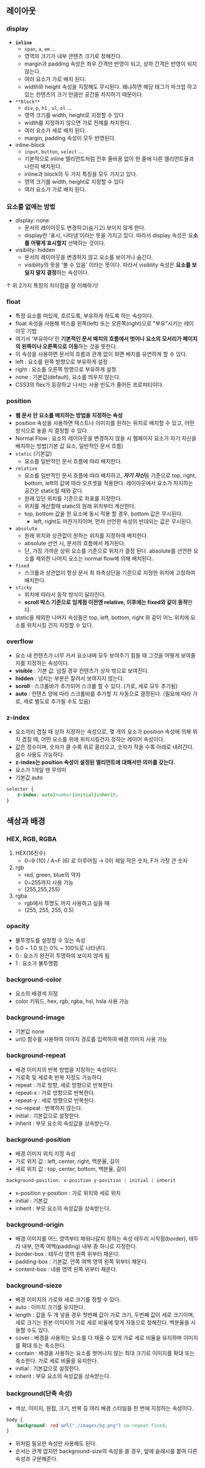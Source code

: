 ## 레이아웃

### display

- **`inline`**
    - `span`, `a`, `em` ...
    - 영역의 크기가 내부 콘텐츠 크기로 정해진다.
    - margin과 padding 속성은 좌우 간격만 반영이 되고, 상하 간격은 반영이 되지 않는다.
    - 여러 요소가 가로 배치 된다.
    - width와 height 속성을 지정해도 무시된다. 왜냐하면 해당 태그가 마크업 하고 있는 컨텐츠의 크기 만큼만 공간을 차지하기 때문이다.
- `**block**`
    - `div`, `p`, `h1` , `ul`, `ol` ...
    - 영역 크기를 width, height로 지정할 수 있다
    - width를 지정하지 않으면 가로 전체를 차지한다.
    - 여러 요소가 세로 배치 된다.
    - margin, padding 속성이 모두 반영된다.
- inline-block
    - `input`, `button`, `select` ...
    - 기본적으로 inline 엘리먼트처럼 전후 줄바꿈 없이 한 줄에 다른 엘리먼트들과 나란히 배치된다.
    - inline과 block의 두 가지 특징을 모두 가지고 있다.
    - 영역 크기를 width, height로 지정할 수 있다
    - 여러 요소가 가로 배치 된다.

### 요소를 없애는 방법

- display: none
    - 문서의 레이아웃도 변경하고(숨기고) 보이지 않게 한다.
    - display란 '표시, 나타냄'이라는 뜻을 가지고 있다. 따라서 display 속성은 요**소를 어떻게 표시할지** 선택하는 것이다.
- visiblity: hidden
    - 문서의 레이아웃을 변경하지 않고 요소를 보이거나 숨긴다.
    - visiblity의 뜻을 '볼 수 있음' 이라는 뜻이다. 따라서 visiblity 속성은 **요소를 보일지 말지 결정**하는 속성이다.

↑ 위 2가지 특징의 차이점을 잘 이해하기!

### float

- 특정 요소를 떠있게, 흐르도록, 부유하게 하도록 하는 속성이다.
- float 속성을 사용해 박스를 왼쪽(left) 또는 오른쪽(right)으로 "부유"시키는 레이아웃 기법
- 여기서 '부유하다'란 **기본적인 문서 배치의 흐름에서 벗어나 요소의 모서리가 페이지의 왼쪽이나 오른쪽으로 이동**하는 것을 뜻한다.
- 이 속성을 사용하면 문서의 흐름과 관계 없이 화면 배치를 유연하게 할 수 있다.
- left : 요소를 왼쪽 방향으로 부유하게 설정
- right : 요소를 오른쪽 방향으로 부유하게 설정
- none : 기본값(default), 요소를 띄우지 않는다.
- CSS3의 flex가 등장하고 나서는 사용 빈도가 줄어든 프로퍼티이다.

### position

- **웹 문서 안 요소를 배치하는 방법을 지정하는 속성**
- position 속성을 사용하면 텍스트나 이미지를 원하는 위치로 배치할 수 있고, 어떤 방식으로 놓을 지 결정할 수 있다.
- Normal Flow : 요소의 레이아웃을 변경하지 않을 시 웹페이지 요소가 자기 자신을 배치하는 방법(기본 값 요소, 일반적인 문서 흐름)
- `static` (기본값)
    - 요소를 일반적인 문서 흐름에 따라 배치한다.
- `relative`
    - 요소를 일반적인 문서 흐름에 따라 배치하고, ***자기 자신***을 기준으로 top, right, bottom, left의 값에 따라 오프셋을 적용한다. 레이아웃에서 요소가 차지하는 공간은 static일 때와 같다.
    - 원래 있던 위치를 기준으로 좌표를 지정한다.
    - 위치를 계산할때 static의 원래 위치부터 계산한다.
    - top, bottom 값을 한 요소에 동시 적용 할 경우, bottom 값은 무시된다.
        - left, right도 마찬가지이며, 먼저 선언한 속성의 반대되는 값은 무시된다.
- `absolute`
    - 원래 위치와 상관없이 원하는 위치를 지정하여 배치한다.
    - absolute 선언 시, 문서의 흐름에서 제거된다.
    - 단, 가장 가까운 상위 요소를 기준으로 위치가 결정 된다. absolute를 선언한 요소를 제외한 나머지 요소는 normal flow에 의해 배치된다.
- `fixed`
    - 스크롤과 상관없이 항상 문서 최 좌측상단을 기준으로 지정한 위치에 고정하여 배치한다.
- `sticky`
    - 위치에 따라서 동작 방식이 달라진다.
    - **scroll 박스 기준으로 임계점 이전엔 relative, 이후에는 fixed와 같이 동작**한다.
- static을 제외한 나머지 속성들은 top, left, bottom, right 와 같이 어느 위치에 요소를 위치시킬 건지 지정할 수 있다.

### overflow

- 요소 내 컨텐츠가 너무 커서 요소내에 모두 보여주기 힘들 때 그것을 어떻게 보여줄지를 지정하는 속성이다.
- **visible** : 기본 값. 넘칠 경우 컨텐츠가 상자 밖으로 보여진다.
- **hidden** : 넘치는 부분은 잘려서 보여지지 않는다.
- **scroll** : 스크롤바가 추가되어 스크롤 할 수 있다. (가로, 세로 모두 추가됨)
- **auto** : 컨텐츠 양에 따라 스크롤바를 추가할 지 자동으로 결정된다. (필요에 따라 가로, 세로 별도로 추가될 수도 있음)

### z-index

- 요소끼리 겹칠 때 상하 지정하는 속성으로, 몇 개의 요소가 position 속성에 의해 위치 겹칠 때, 어떤 요소를 위에 위치시킬건지 정하는 레이어 속성이다.
- 값은 정수이며, 숫자가 클 수록 위로 올라오고, 숫자가 작을 수록 아래로 내려간다. 음수 사용도 가능하다.
- **z-index는 position 속성이 설정된 엘리먼트에 대해서만 의미를 갖는다.**
- 요소가 1개일 땐 무의미
- 기본값 auto

```css
selector {
	z-index: auto|number|initial|inherit;
}
```

## 색상과 배경

### HEX, RGB, RGBA

1. HEX(16진수)
    - 0~9 (10) / A~F (6) 로 이루어짐 → 0이 제일 작은 숫자, F가 가장 큰 숫자
2. rgb
    - red, green, blue의 약자
    - 0~255까지 사용 가능
    - (255,255,255)
3. rgba
    - rgb에서 투명도 까지 사용하고 싶을 때
    - (255, 255, 255, 0.5)

### opacity

- 불투명도를 설정할 수 있는 속성
- 0.0 ~ 1.0 또는 0% ~ 100%로 나타낸다.
- 0 : 요소가 완전히 투명하여 보이지 않게 됨
- 1 : 요소가 불투명함

### background-color

- 요소의 배경색 지정
- color 키워드, hex, rgb, rgba, hsl, hsla 사용 가능

### background-image

- 기본값 none
- url() 함수를 사용하여 이미지 경로를 입력하여 배경 이미지 사용 가능

### background-repeat

- 배경 이미지의 반복 방법을 지정하는 속성이다.
- 가로축 및 세로축 반복 지정도 가능하다.
- repeat : 가로 방향, 세로 방향으로 반복한다.
- repeat-x : 가로 방향으로 반복한다.
- repeat-y : 세로 방향으로 반복한다.
- no-repeat : 반복하지 않는다.
- initial : 기본값으로 설정한다.
- inherit : 부모 요소의 속성값을 상속받는다.

### background-position

- 배경 이미지 위치 지정 속성
- 가로 위치 값 : left, center, right, 백분율, 길이
- 세로 위치 값 : top, center, bottom, 백분율, 길이

```css
background-position: x-position y-position | initial | inherit
```

- x-position y-position : 가로 위치와 세로 위치
- initial : 기본값
- inherit : 부모 요소의 속성값을 상속받는다.

### background-origin

- 배경 이미지를 어느 영역부터 채워나갈지 정하는 속성
테두리 시작점(border), 테두리 내부, 안쪽 여백(padding) 내부 중 하나로 지정한다.
- border-box : 테두리 영역 왼쪽 위부터 채운다.
- padding-box : 기본값. 안쪽 여백 영역 왼쪽 위부터 채운다.
- content-box : 내용 영역 왼쪽 위부터 채운다.

### background-sieze

- 배경 이미지의 가로와 세로 크기를 정할 수 있다.
- auto : 이미지 크기를 유지한다.
- length : 값을 두 개 넣을 경우 첫번째 값이 가로 크기, 두번째 값이 세로 크기이며, 세로 크기는 원본 이미지의 가로 세로 비율에 맞게 자동으로 정해진다. 백분율을 사용할 수도 있다.
- cover : 배경을 사용하는 요소를 다 채울 수 있게 가로 세로 비율을 유지하며 이미지를 확대 또는 축소한다.
- contain : 배경을 사용하는 요소를 벗어나지 않는 최대 크기로 이미지를 확대 또는 축소한다. 가로 세로 비율을 유지한다.
- initial : 기본값으로 설정한다.
- inherit : 부모 요소의 속성값을 상속받는다.

### background(단축 속성)

- 색상, 이미지, 원점, 크기, 반복 등 여러 배경 스타일을 한 번에 지정하는 속성이다.

```css
body {
	background: red url("./images/bg.png") no-repeat fixed;
}
```

- 위처럼 필요한 속성만 사용해도 된다.
- 순서는 관계 없지만 background-size의 속성을 쓸 경우, 앞에 슬래시를 붙여 다른 속성과 구분해준다.
